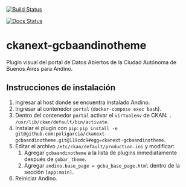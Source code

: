 [![Build Status](https://travis-ci.org/poligarcia/ckanext-gcbaandinotheme.svg?branch=master)](https://travis-ci.org/poligarcia/ckanext-gcbaandinotheme)

[![Docs Status](https://readthedocs.org/projects/ckanext-gcbaandinotheme/badge/?version=master)](http://ckanext-gcbaandinotheme.readthedocs.io/es/master/)

# ckanext-gcbaandinotheme

Plugin visual del portal de Datos Abiertos de la Ciudad Autónoma de Buenos Aires para Andino. 

## Instrucciones de instalación

1. Ingresar al host donde se encuentra instalado Andino.
1. Ingresar al contenedor `portal` (`docker-compose exec bash`).
1. Dentro del contenedor `portal` activar el `virtualenv` de CKAN: `. /usr/lib/ckan/default/bin/activate`.
1. Instalar el plugin con `pip`: `pip install -e git@github.com:poligarcia/ckanext-gcbaandinotheme.git@119cdc9#egg=ckanext-gcbaandinotheme`.
1. Editar el archivo `/etc/ckan/default/production.ini` y modificar:
    1. Agregar `gcbaandinotheme` a la lista de plugins inmediatamente después de `gobar_theme`.
    1. Agregar `andino.base_page = gcba_base_page.html` dentro de la sección `[app:main]`.
1. Reiniciar Andino.

